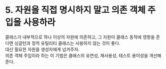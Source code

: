 # 5. 자원을 직접 명시하지 말고 의존 객체 주입을 사용하라

클래스가 내부적으로 하나 이상의 자원에 의존하고, 그 자원이 클래스 동작에 영항을 준다면 싱글턴과 정적 유틸리티 클래스는 사용하지 않는 것이 좋다.  
대신 필요한 자원을 생성자에게 넘겨주자.  
의존 객체 주입이라 하는 이 기법은 클래스의 유연성, 재사용성, 테스트 용이성을 개선해준다.